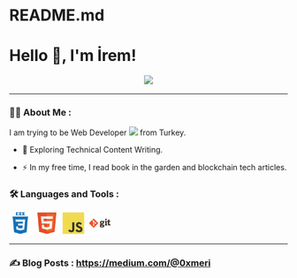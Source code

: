 # README.md

 <h1> Hello 👋, I'm İrem! </h1>
 <div id="header" align="center">
  <img src="https://media.giphy.com/media/11c7UUfN4eoHF6/giphy.gif" width="110"/>
</div>
  
  ---

### :woman_technologist: About Me :
I am trying to be Web Developer <img src="https://media.giphy.com/media/WUlplcMpOCEmTGBtBW/giphy.gif" width="30"> from Turkey.

- :seedling: Exploring Technical Content Writing.

- :zap: In my free time, I read book in the garden and blockchain tech articles.

### :hammer_and_wrench: Languages and Tools :
<div>
  <img src="https://github.com/devicons/devicon/blob/master/icons/css3/css3-plain-wordmark.svg"  title="CSS3" alt="CSS" width="40" height="40"/>&nbsp;
  <img src="https://github.com/devicons/devicon/blob/master/icons/html5/html5-original.svg" title="HTML5" alt="HTML" width="40" height="40"/>&nbsp;
  <img src="https://github.com/devicons/devicon/blob/master/icons/javascript/javascript-original.svg" title="JavaScript" alt="JavaScript" width="40" height="40"/>&nbsp;
  <img src="https://github.com/devicons/devicon/blob/master/icons/git/git-original-wordmark.svg" title="Git" **alt="Git" width="40" height="40"/>
</div>

---

### :writing_hand: Blog Posts : https://medium.com/@0xmeri
